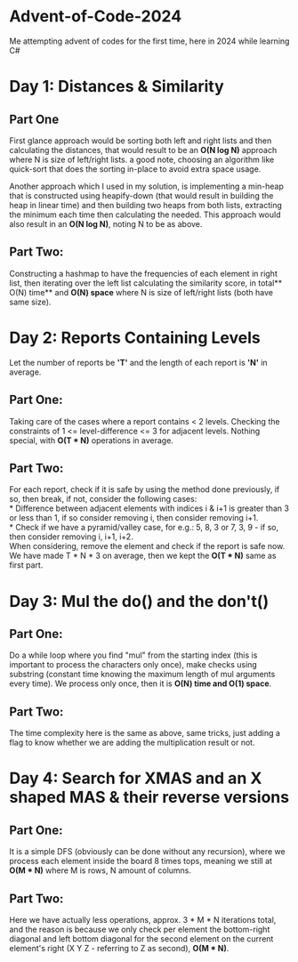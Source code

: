 # Advent-of-Code-2024
Me attempting advent of codes for the first time, here in 2024 while learning C#


# Day 1: Distances & Similarity
  ## Part One 
  First glance approach would be sorting both left and right lists and then calculating the distances, that would result to be an **O(N log N)** approach where N is size of left/right lists.
  a good note, choosing an algorithm like quick-sort that does the sorting in-place to avoid extra space usage.
  
  Another approach which I used in my solution, is implementing a min-heap that is constructed using heapify-down (that would result in building the heap in linear time) and then building
  two heaps from both lists, extracting the minimum each time then calculating the needed. This approach would also result in an **O(N log N)**, noting N to be as above.

  ## Part Two:
  Constructing a hashmap to have the frequencies of each element in right list, then iterating over the left list calculating the similarity score, in total** O(N) time** and **O(N) space** 
  where N is size of left/right lists (both have same size).

# Day 2: Reports Containing Levels
Let the number of reports be **'T'** and the length of each report is **'N'** in average.

  ## Part One:
  Taking care of the cases where a report contains < 2 levels. Checking the constraints of 1 <= level-difference <= 3 for adjacent levels.
  Nothing special, with **O(T * N)** operations in average.

  ## Part Two:
  For each report, check if it is safe by using the method done previously, if so, then break, if not, consider the following cases:  
      * Difference between adjacent elements with indices i & i+1 is greater than 3 or less than 1, if so consider removing i, then consider removing i+1.  
      * Check if we have a pyramid/valley case, for e.g.: 5, 8, 3 or 7, 3, 9 - if so, then consider removing i, i+1, i+2.  
  When considering, remove the element and check if the report is safe now.
  We have made T * N * 3 on average, then we kept the **O(T * N)** same as first part.


# Day 3: Mul the do() and the don't()

  ## Part One:
  Do a while loop where you find "mul" from the starting index (this is important to process the characters only once), make checks using substring (constant time knowing
  the maximum length of mul arguments every time). We process only once, then it is **O(N) time and O(1) space**.
  
  ## Part Two:
  The time complexity here is the same as above, same tricks, just adding a flag to know whether we are adding the multiplication result or not.

# Day 4: Search for XMAS and an X shaped MAS & their reverse versions

  ## Part One:
  It is a simple DFS (obviously can be done without any recursion), where we process each element inside the board 8 times tops, meaning we still at  **O(M * N)** where M is rows, 
  N amount of columns.

  ## Part Two:
  Here we have actually less operations, approx. 3 * M * N iterations total, and the reason is because we only check per element the bottom-right diagonal and
  left bottom diagonal for the second element on the current element's right (X Y Z - referring to Z as second), **O(M * N)**.
  
